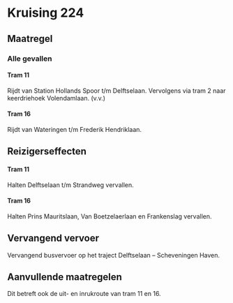 # Kruising 224
## Maatregel
### Alle gevallen

#### Tram 11
Rijdt van Station Hollands Spoor t/m Delftselaan.
Vervolgens via tram 2 naar keerdriehoek Volendamlaan. (v.v.)

#### Tram 16
Rijdt van Wateringen t/m Frederik Hendriklaan.

## Reizigerseffecten

#### Tram 11
Halten Delftselaan t/m Strandweg vervallen.

#### Tram 16
Halten Prins Mauritslaan, Van Boetzelaerlaan en Frankenslag vervallen.

## Vervangend vervoer
Vervangend busvervoer op het traject Delftselaan – Scheveningen Haven.

## Aanvullende maatregelen
Dit betreft ook de uit- en inrukroute van tram 11 en 16.
